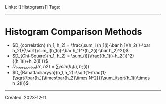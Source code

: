 Links: [[Histograms]]
Tags:
___
# Histogram Comparison Methods

- $D_{correlation} (h_1, h_2) = \frac{\sum_i (h_1(i)-\bar h_1)(h_2(i)-\bar h_2)}{\sqrt{\sum_i(h_1(i)-\bar h_1)^2(h_2(i)-\bar h_2)^2}}$
- $D_{Chi-Square}(h_1, h_2) = \sum_{i}{\frac{(h_1(i)-h_2(i))^2}{(h_1(i)+h_2(i))}}$
- $D_{intersection}(h1,h2) = \sum_i min(h_1(i),h_2(i))$
- $D_{Bahattacharyya}(h_1,h_2)=\sqrt{1-\frac{1}{\sqrt{\bar{h_1}\times\bar{h_2}\times N^2}}}\sum_i\sqrt{h_1(i)\times h_2(i)}$


___
Created: 2023-12-11

